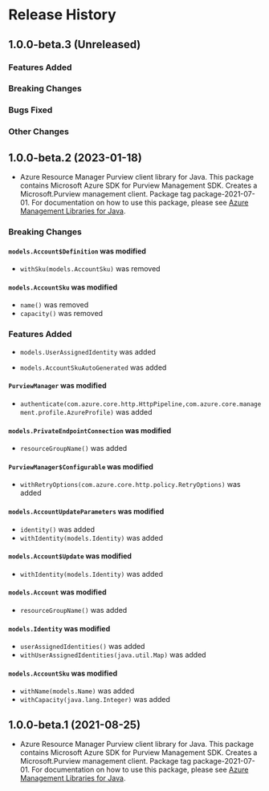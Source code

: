 # Release History

## 1.0.0-beta.3 (Unreleased)

### Features Added

### Breaking Changes

### Bugs Fixed

### Other Changes

## 1.0.0-beta.2 (2023-01-18)

- Azure Resource Manager Purview client library for Java. This package contains Microsoft Azure SDK for Purview Management SDK. Creates a Microsoft.Purview management client. Package tag package-2021-07-01. For documentation on how to use this package, please see [Azure Management Libraries for Java](https://aka.ms/azsdk/java/mgmt).

### Breaking Changes

#### `models.Account$Definition` was modified

* `withSku(models.AccountSku)` was removed

#### `models.AccountSku` was modified

* `name()` was removed
* `capacity()` was removed

### Features Added

* `models.UserAssignedIdentity` was added

* `models.AccountSkuAutoGenerated` was added

#### `PurviewManager` was modified

* `authenticate(com.azure.core.http.HttpPipeline,com.azure.core.management.profile.AzureProfile)` was added

#### `models.PrivateEndpointConnection` was modified

* `resourceGroupName()` was added

#### `PurviewManager$Configurable` was modified

* `withRetryOptions(com.azure.core.http.policy.RetryOptions)` was added

#### `models.AccountUpdateParameters` was modified

* `identity()` was added
* `withIdentity(models.Identity)` was added

#### `models.Account$Update` was modified

* `withIdentity(models.Identity)` was added

#### `models.Account` was modified

* `resourceGroupName()` was added

#### `models.Identity` was modified

* `userAssignedIdentities()` was added
* `withUserAssignedIdentities(java.util.Map)` was added

#### `models.AccountSku` was modified

* `withName(models.Name)` was added
* `withCapacity(java.lang.Integer)` was added

## 1.0.0-beta.1 (2021-08-25)

- Azure Resource Manager Purview client library for Java. This package contains Microsoft Azure SDK for Purview Management SDK. Creates a Microsoft.Purview management client. Package tag package-2021-07-01. For documentation on how to use this package, please see [Azure Management Libraries for Java](https://aka.ms/azsdk/java/mgmt).
